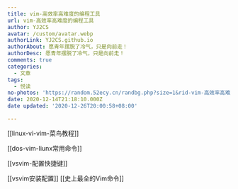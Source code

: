```yaml
---
title: vim-高效率高难度的编程工具
url: vim-高效率高难度的编程工具
author: YJ2CS
avatar: /custom/avatar.webp
authorLink: YJ2CS.github.io
authorAbout: 愿青年摆脱了冷气，只是向前走！
authorDesc: 愿青年摆脱了冷气，只是向前走！
comments: true
categories:
  - 文章
tags:
  - 悦读
no-photos: 'https://random.52ecy.cn/randbg.php?size=1&rid-vim-高效率高难度的编程工具'
date: 2020-12-14T21:18:10.000Z
date updated: '2020-12-26T20:00:58+08:00'

---
```


[[linux-vi-vim-菜鸟教程]]

[[dos-vim-liunx常用命令]]

[[vsvim-配置快捷键]]

[[vsvim安装配置]]
[[史上最全的Vim命令]]
